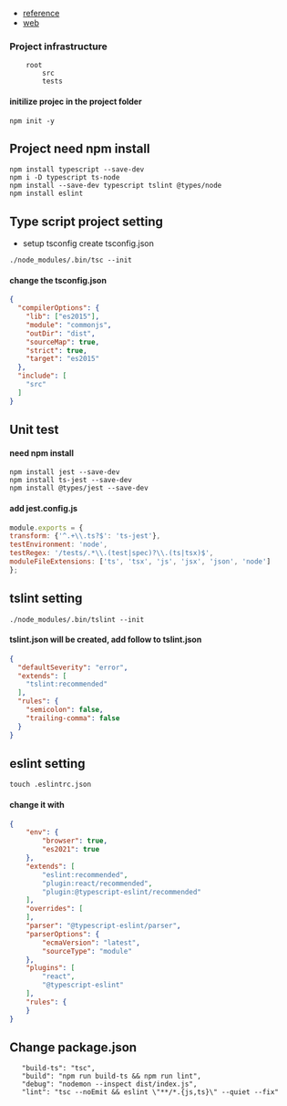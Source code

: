 - [reference](https://www.testim.io/blog/typescript-unit-testing-101/)
- [web](https://github.com/microsoft/TypeScript-Node-Starter)

### Project infrastructure

```text
    root
        src
        tests
```

#### initilize projec in the project folder

```shell
npm init -y
```

## Project need npm install

```shell
npm install typescript --save-dev
npm i -D typescript ts-node
npm install --save-dev typescript tslint @types/node
npm install eslint
```

## Type script project setting

- setup tsconfig create tsconfig.json

```shell
./node_modules/.bin/tsc --init
```

#### change the tsconfig.json

```json
{
  "compilerOptions": {
    "lib": ["es2015"],
    "module": "commonjs",
    "outDir": "dist",
    "sourceMap": true,
    "strict": true,
    "target": "es2015"
  },
  "include": [
    "src"
  ]
}
```

## Unit test

#### need npm install

```shell
npm install jest --save-dev
npm install ts-jest --save-dev
npm install @types/jest --save-dev
```

#### add jest.config.js

```js
module.exports = {
transform: {'^.+\\.ts?$': 'ts-jest'},
testEnvironment: 'node',
testRegex: '/tests/.*\\.(test|spec)?\\.(ts|tsx)$',
moduleFileExtensions: ['ts', 'tsx', 'js', 'jsx', 'json', 'node']
};
```

## tslint setting

```shell
./node_modules/.bin/tslint --init
```

#### tslint.json will be created, add follow to tslint.json

```json
{
  "defaultSeverity": "error",
  "extends": [
    "tslint:recommended"
  ],
  "rules": {
    "semicolon": false,
    "trailing-comma": false
  }
}
```

## eslint setting

```shell
touch .eslintrc.json
```

#### change it with

```json
{
    "env": {
        "browser": true,
        "es2021": true
    },
    "extends": [
        "eslint:recommended",
        "plugin:react/recommended",
        "plugin:@typescript-eslint/recommended"
    ],
    "overrides": [
    ],
    "parser": "@typescript-eslint/parser",
    "parserOptions": {
        "ecmaVersion": "latest",
        "sourceType": "module"
    },
    "plugins": [
        "react",
        "@typescript-eslint"
    ],
    "rules": {
    }
}

```

## Change package.json

```text
   "build-ts": "tsc",
   "build": "npm run build-ts && npm run lint",
   "debug": "nodemon --inspect dist/index.js",
   "lint": "tsc --noEmit && eslint \"**/*.{js,ts}\" --quiet --fix"
   
```